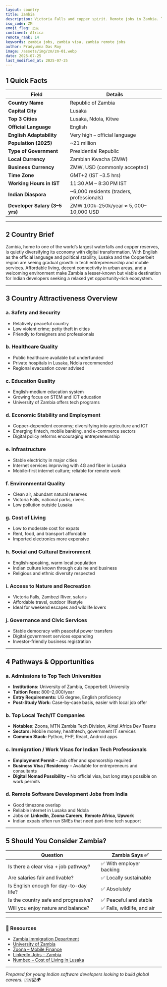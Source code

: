 ```yaml
---
layout: country
title: Zambia
description: Victoria Falls and copper spirit. Remote jobs in Zambia. Trilp AI curated info. Indians in Zambia.
iso_code: ZM
emoji_flag: 🇿🇲
continent: Africa
remote_rank: 14
keywords: zambia jobs, zambia visa, zambia remote jobs
author: Pradyumna Das Roy
image: /assets/img/zm/zm-01.webp
date: 2025-07-25
last_modified_at: 2025-07-25
---
```


## 1 Quick Facts

| Field                          | Details                                   |
| ------------------------------ | ----------------------------------------- |
| **Country Name**               | Republic of Zambia                        |
| **Capital City**               | Lusaka                                    |
| **Top 3 Cities**               | Lusaka, Ndola, Kitwe                      |
| **Official Language**          | English                                   |
| **English Adaptability**       | Very high – official language             |
| **Population (2025)**          | ~21 million                               |
| **Type of Government**         | Presidential Republic                     |
| **Local Currency**             | Zambian Kwacha (ZMW)                      |
| **Business Currency**          | ZMW, USD (commonly accepted)              |
| **Time Zone**                  | GMT+2 (IST –3.5 hrs)                      |
| **Working Hours in IST**       | 11:30 AM – 8:30 PM IST                    |
| **Indian Diaspora**            | ~6,000 residents (traders, professionals) |
| **Developer Salary (3–5 yrs)** | ZMW 100k–250k/year ≈ $5,000–$10,000 USD   |

---

## 2 Country Brief

Zambia, home to one of the world’s largest waterfalls and copper reserves, is quietly diversifying its economy with digital transformation. With English as the official language and political stability, Lusaka and the Copperbelt region are seeing gradual growth in tech entrepreneurship and mobile services. Affordable living, decent connectivity in urban areas, and a welcoming environment make Zambia a lesser-known but viable destination for Indian developers seeking a relaxed yet opportunity-rich ecosystem.

---

## 3 Country Attractiveness Overview

### a. Safety and Security

- Relatively peaceful country
- Low violent crime; petty theft in cities
- Friendly to foreigners and professionals

### b. Healthcare Quality

- Public healthcare available but underfunded
- Private hospitals in Lusaka, Ndola recommended
- Regional evacuation cover advised

### c. Education Quality

- English-medium education system
- Growing focus on STEM and ICT education
- University of Zambia offers tech programs

### d. Economic Stability and Employment

- Copper-dependent economy; diversifying into agriculture and ICT
- Emerging fintech, mobile banking, and e-commerce sectors
- Digital policy reforms encouraging entrepreneurship

### e. Infrastructure

- Stable electricity in major cities
- Internet services improving with 4G and fiber in Lusaka
- Mobile-first internet culture; reliable for remote work

### f. Environmental Quality

- Clean air, abundant natural reserves
- Victoria Falls, national parks, rivers
- Low pollution outside Lusaka

### g. Cost of Living

- Low to moderate cost for expats
- Rent, food, and transport affordable
- Imported electronics more expensive

### h. Social and Cultural Environment

- English-speaking, warm local population
- Indian culture known through cuisine and business
- Religious and ethnic diversity respected

### i. Access to Nature and Recreation

- Victoria Falls, Zambezi River, safaris
- Affordable travel, outdoor lifestyle
- Ideal for weekend escapes and wildlife lovers

### j. Governance and Civic Services

- Stable democracy with peaceful power transfers
- Digital government services expanding
- Investor-friendly business registration

---

## 4 Pathways & Opportunities

### a. Admissions to Top Tech Universities

- **Institutions:** University of Zambia, Copperbelt University
- **Tuition Fees:** $800–$2,000/year
- **Entry Requirements:** UG degree, English proficiency
- **Post-Study Work:** Case-by-case basis, easier with local job offer

### b. Top Local Tech/IT Companies

- **Notables:** Zoona, MTN Zambia Tech Division, Airtel Africa Dev Teams
- **Sectors:** Mobile money, healthtech, government IT services
- **Common Stack:** Python, PHP, React, Android apps

### c. Immigration / Work Visas for Indian Tech Professionals

- **Employment Permit** – Job offer and sponsorship required
- **Business Visa / Residency** – Available for entrepreneurs and consultants
- **Digital Nomad Possibility** – No official visa, but long stays possible on work permits

### d. Remote Software Development Jobs from India

- Good timezone overlap
- Reliable internet in Lusaka and Ndola
- Jobs on **LinkedIn**, **Zoona Careers**, **Remote Africa**, **Upwork**
- Indian expats often run SMEs that need part-time tech support

---

## 5 Should You Consider Zambia?

| Question                               | Zambia Says ✅              |
| -------------------------------------- | --------------------------- |
| Is there a clear visa + job pathway?   | ✅ With employer backing    |
| Are salaries fair and livable?         | ✅ Locally sustainable      |
| Is English enough for day-to-day life? | ✅ Absolutely               |
| Is the country safe and progressive?   | ✅ Peaceful and stable      |
| Will you enjoy nature and balance?     | ✅ Falls, wildlife, and air |

---

### 🔗 Resources

- [Zambia Immigration Department](https://www.zambiaimmigration.gov.zm/)
- [University of Zambia](https://www.unza.zm/)
- [Zoona – Mobile Finance](https://www.zoona.com/)
- [LinkedIn Jobs – Zambia](https://www.linkedin.com/jobs/search/?location=Zambia)
- [Numbeo – Cost of Living in Lusaka](https://www.numbeo.com/cost-of-living/in/Lusaka)

---

_Prepared for young Indian software developers looking to build global careers. 🇮🇳💻🌍_
